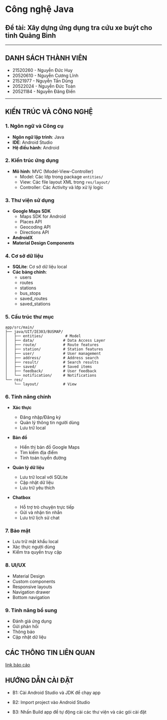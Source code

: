 # Công nghệ Java

## Đề tài: Xây dựng ứng dụng tra cứu xe buýt cho tỉnh Quảng Bình

<hr>

## DANH SÁCH THÀNH VIÊN

<ul>
 <li>21520260 - Nguyễn Đức Huy</li>
 <li>20520610 - Nguyễn Cương Lĩnh</li>
 <li>21521977 - Nguyễn Tấn Dũng</li>
 <li>20522024 - Nguyễn Đức Toàn</li>
 <li>20521184 - Nguyễn Đăng Điền</li>
</ul> <hr>

## KIẾN TRÚC VÀ CÔNG NGHỆ

### 1. Ngôn ngữ và Công cụ

-   **Ngôn ngữ lập trình**: Java
-   **IDE**: Android Studio
-   **Hệ điều hành**: Android

### 2. Kiến trúc ứng dụng

-   **Mô hình**: MVC (Model-View-Controller)
    -   Model: Các lớp trong package `entities/`
    -   View: Các file layout XML trong `res/layout/`
    -   Controller: Các Activity và lớp xử lý logic

### 3. Thư viện sử dụng

-   **Google Maps SDK**
    -   Maps SDK for Android
    -   Places API
    -   Geocoding API
    -   Directions API
-   **AndroidX**
-   **Material Design Components**

### 4. Cơ sở dữ liệu

-   **SQLite**: Cơ sở dữ liệu local
-   **Các bảng chính**:
    -   users
    -   routes
    -   stations
    -   bus_stops
    -   saved_routes
    -   saved_stations

### 5. Cấu trúc thư mục

```
app/src/main/
├── java/UIT/IE303/BUSMAP/
│   ├── entities/          # Model
│   ├── data/             # Data Access Layer
│   ├── route/            # Route features
│   ├── station/          # Station features
│   ├── user/             # User management
│   ├── address/          # Address search
│   ├── result/           # Search results
│   ├── saved/            # Saved items
│   ├── feedback/         # User feedback
│   └── notification/     # Notifications
└── res/
    └── layout/           # View
```

### 6. Tính năng chính

-   **Xác thực**

    -   Đăng nhập/Đăng ký
    -   Quản lý thông tin người dùng
    -   Lưu trữ local

-   **Bản đồ**

    -   Hiển thị bản đồ Google Maps
    -   Tìm kiếm địa điểm
    -   Tính toán tuyến đường

-   **Quản lý dữ liệu**

    -   Lưu trữ local với SQLite
    -   Cập nhật dữ liệu
    -   Lưu trữ yêu thích

-   **Chatbox**
    -   Hỗ trợ trò chuyện trực tiếp
    -   Gửi và nhận tin nhắn
    -   Lưu trữ lịch sử chat

### 7. Bảo mật

-   Lưu trữ mật khẩu local
-   Xác thực người dùng
-   Kiểm tra quyền truy cập

### 8. UI/UX

-   Material Design
-   Custom components
-   Responsive layouts
-   Navigation drawer
-   Bottom navigation

### 9. Tính năng bổ sung

-   Đánh giá ứng dụng
-   Gửi phản hồi
-   Thông báo
-   Cập nhật dữ liệu

## CÁC THÔNG TIN LIÊN QUAN

[link báo cáo]()

## HƯỚNG DẪN CÀI ĐẶT

-   B1: Cài Android Studio và JDK để chạy app

-   B2: Import project vào Android Studio

-   B3: Nhấn Build app để tự động cài các thư viện và các gói cài đặt
